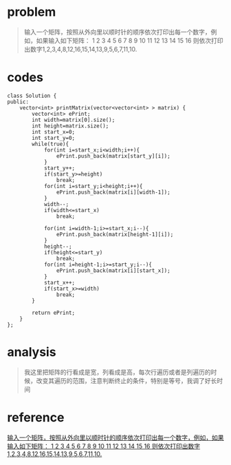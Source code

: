 # problem
>输入一个矩阵，按照从外向里以顺时针的顺序依次打印出每一个数字，例如，如果输入如下矩阵： 1 2 3 4 5 6 7 8 9 10 11 12 13 14 15 16 则依次打印出数字1,2,3,4,8,12,16,15,14,13,9,5,6,7,11,10.
# codes
```
class Solution {
public:
    vector<int> printMatrix(vector<vector<int> > matrix) {
        vector<int> ePrint;
        int width=matrix[0].size();
        int height=matrix.size();
        int start_x=0;
        int start_y=0;
        while(true){
            for(int i=start_x;i<width;i++){
                ePrint.push_back(matrix[start_y][i]);
            }
            start_y++;
            if(start_y>=height)
                break;
            for(int i=start_y;i<height;i++){
                ePrint.push_back(matrix[i][width-1]);
            }
            width--;
            if(width<=start_x)
                break;
            
            for(int i=width-1;i>=start_x;i--){
                ePrint.push_back(matrix[height-1][i]);
            }
            height--;
            if(height<=start_y)
                break;
            for(int i=height-1;i>=start_y;i--){
                ePrint.push_back(matrix[i][start_x]);
            }
            start_x++;
            if(start_x>=width)
                break;
        }
       
        return ePrint;
    }
};

```

# analysis
>我这里把矩阵的行看成是宽，列看成是高，每次行遍历或者是列遍历的时候，改变其遍历的范围，注意判断终止的条件，特别是等号，我调了好长时间
# reference
[输入一个矩阵，按照从外向里以顺时针的顺序依次打印出每一个数字，例如，如果输入如下矩阵： 1 2 3 4 5 6 7 8 9 10 11 12 13 14 15 16 则依次打印出数字1,2,3,4,8,12,16,15,14,13,9,5,6,7,11,10.
][1]

[1]: https://www.cnblogs.com/wdan2016/p/5946158.html